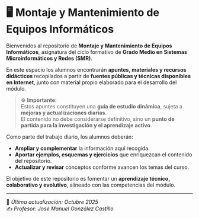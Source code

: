 # 🖥️ Montaje y Mantenimiento de Equipos Informáticos

Bienvenidos al repositorio de **Montaje y Mantenimiento de Equipos Informáticos**, asignatura del ciclo formativo de **Grado Medio en Sistemas Microinformáticos y Redes (SMR)**.

En este espacio los alumnos encontrarán **apuntes, materiales y recursos didácticos** recopilados a partir de **fuentes públicas y técnicas disponibles en Internet**, junto con material propio elaborado para el desarrollo del módulo.

> ⚙️ **Importante:**  
> Estos apuntes constituyen una **guía de estudio dinámica**, sujeta a **mejoras y actualizaciones diarias**.  
> El contenido no debe considerarse definitivo, sino un **punto de partida para la investigación y el aprendizaje activo**.

Como parte del trabajo diario, los alumnos deberán:
- **Ampliar y complementar** la información aquí recogida.  
- **Aportar ejemplos, esquemas y ejercicios** que enriquezcan el contenido del repositorio.  
- **Actualizar y revisar** conceptos conforme avancen los temas del curso.

El objetivo de este repositorio es fomentar un **aprendizaje técnico, colaborativo y evolutivo**, alineado con las competencias del módulo.

---

📅 *Última actualización: Octubre 2025*  
✍️ *Profesor: José Manuel González Castillo*
